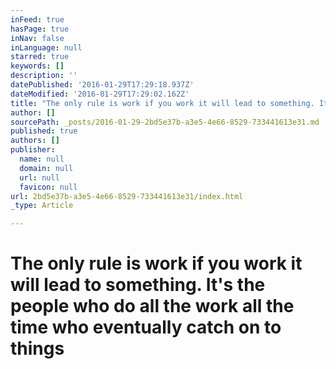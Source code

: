 ```yaml
---
inFeed: true
hasPage: true
inNav: false
inLanguage: null
starred: true
keywords: []
description: ''
datePublished: '2016-01-29T17:29:18.937Z'
dateModified: '2016-01-29T17:29:02.162Z'
title: "The only rule is work if you work it will lead to something. It's the people who do all the work all the time who eventually catch on to things"
author: []
sourcePath: _posts/2016-01-29-2bd5e37b-a3e5-4e66-8529-733441613e31.md
published: true
authors: []
publisher:
  name: null
  domain: null
  url: null
  favicon: null
url: 2bd5e37b-a3e5-4e66-8529-733441613e31/index.html
_type: Article

---
```

# The only rule is work if you work it will lead to something. It's the people who do all the work all the time who eventually catch on to things